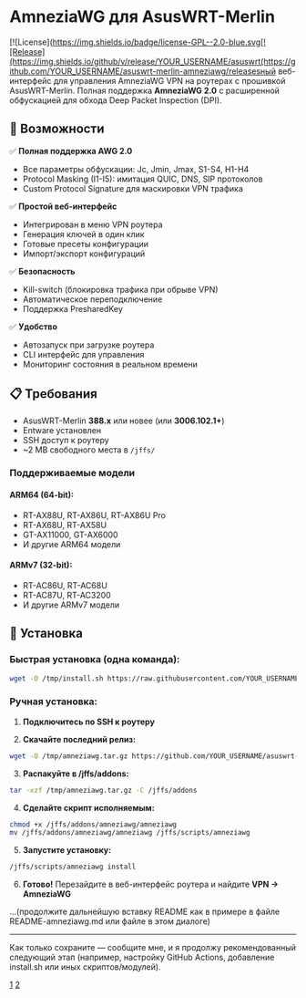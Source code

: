 # AmneziaWG для AsusWRT-Merlin

[![License](https://img.shields.io/badge/license-GPL--2.0-blue.svg[![Release](https://img.shields.io/github/v/release/YOUR_USERNAME/asuswrt(https://github.com/YOUR_USERNAME/asuswrt-merlin-amneziawg/releasesный веб-интерфейс для управления AmneziaWG VPN на роутерах с прошивкой AsusWRT-Merlin. Полная поддержка **AmneziaWG 2.0** с расширенной обфускацией для обхода Deep Packet Inspection (DPI).

## 🌟 Возможности

✅ **Полная поддержка AWG 2.0**
- Все параметры обфускации: Jc, Jmin, Jmax, S1-S4, H1-H4
- Protocol Masking (I1-I5): имитация QUIC, DNS, SIP протоколов
- Custom Protocol Signature для маскировки VPN трафика

✅ **Простой веб-интерфейс**
- Интегрирован в меню VPN роутера
- Генерация ключей в один клик
- Готовые пресеты конфигурации
- Импорт/экспорт конфигураций

✅ **Безопасность**
- Kill-switch (блокировка трафика при обрыве VPN)
- Автоматическое переподключение
- Поддержка PresharedKey

✅ **Удобство**
- Автозапуск при загрузке роутера
- CLI интерфейс для управления
- Мониторинг состояния в реальном времени

## 📋 Требования

- AsusWRT-Merlin **388.x** или новее (или **3006.102.1+**)
- Entware установлен
- SSH доступ к роутеру
- ~2 MB свободного места в `/jffs/`

### Поддерживаемые модели

#### ARM64 (64-bit):
- RT-AX88U, RT-AX86U, RT-AX86U Pro
- RT-AX68U, RT-AX58U
- GT-AX11000, GT-AX6000
- И другие ARM64 модели

#### ARMv7 (32-bit):
- RT-AC86U, RT-AC68U
- RT-AC87U, RT-AC3200
- И другие ARMv7 модели

## 🚀 Установка

### Быстрая установка (одна команда):

```bash
wget -O /tmp/install.sh https://raw.githubusercontent.com/YOUR_USERNAME/asuswrt-merlin-amneziawg/main/install.sh && sh /tmp/install.sh
```

### Ручная установка:

1. **Подключитесь по SSH к роутеру**

2. **Скачайте последний релиз:**
```bash
wget -O /tmp/amneziawg.tar.gz https://github.com/YOUR_USERNAME/asuswrt-merlin-amneziawg/releases/latest/download/asuswrt-merlin-amneziawg.tar.gz
```

3. **Распакуйте в /jffs/addons:**
```bash
tar -xzf /tmp/amneziawg.tar.gz -C /jffs/addons
```

4. **Сделайте скрипт исполняемым:**
```bash
chmod +x /jffs/addons/amneziawg/amneziawg
mv /jffs/addons/amneziawg/amneziawg /jffs/scripts/amneziawg
```

5. **Запустите установку:**
```bash
/jffs/scripts/amneziawg install
```

6. **Готово!** Перезайдите в веб-интерфейс роутера и найдите **VPN → AmneziaWG**

...(продолжите дальнейшую вставку README как в примере в файле README-amneziawg.md или файле  в этом диалоге)

***

Как только сохраните — сообщите мне, и я продолжу рекомендованный следующий этап (например, настройку GitHub Actions, добавление install.sh или иных скриптов/модулей).

[1](https://github.com/Sp0Xik/asuswrt-merlin-amneziawg/edit/main/README.md)
[2](https://github.com/Sp0Xik/asuswrt-merlin-amneziawg/edit/main/README.md)
